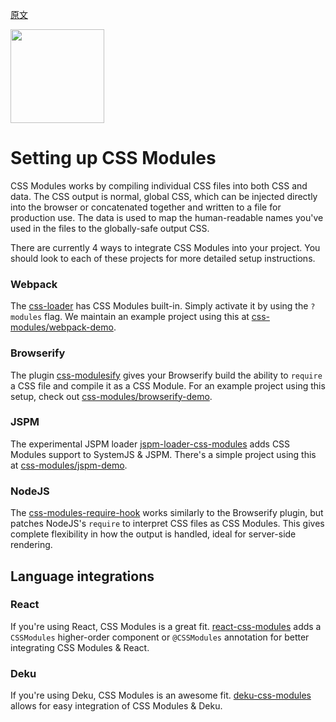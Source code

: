 [原文](https://github.com/css-modules/css-modules/blob/master/docs/get-started.md)

<img src="https://raw.githubusercontent.com/css-modules/logos/master/css-modules-logo.png" width="150" height="150" />

# Setting up CSS Modules

CSS Modules works by compiling individual CSS files into both CSS and data. The CSS output is normal, global CSS, which can be injected directly into the browser or concatenated together and written to a file for production use. The data is used to map the human-readable names you've used in the files to the globally-safe output CSS.

There are currently 4 ways to integrate CSS Modules into your project. You should look to each of these projects for more detailed setup instructions. 

### Webpack

The [css-loader](https://github.com/webpack/css-loader) has CSS Modules built-in. Simply activate it by using the `?modules` flag. We maintain an example project using this at [css-modules/webpack-demo](https://github.com/css-modules/webpack-demo).

### Browserify

The plugin [css-modulesify](https://github.com/css-modules/css-modulesify) gives your Browserify build the ability to `require` a CSS file and compile it as a CSS Module. For an example project using this setup, check out [css-modules/browserify-demo](https://github.com/css-modules/browserify-demo).

### JSPM

The experimental JSPM loader [jspm-loader-css-modules](https://github.com/geelen/jspm-loader-css-modules) adds CSS Modules support to SystemJS & JSPM. There's a simple project using this at [css-modules/jspm-demo](https://github.com/css-modules/jspm-demo).
 
### NodeJS

The [css-modules-require-hook](https://github.com/css-modules/css-modules-require-hook) works similarly to the Browserify plugin, but patches NodeJS's `require` to interpret CSS files as CSS Modules. This gives complete flexibility in how the output is handled, ideal for server-side rendering.

## Language integrations

### React

If you're using React, CSS Modules is a great fit. [react-css-modules](https://github.com/gajus/react-css-modules) adds a `CSSModules` higher-order component or `@CSSModules` annotation for better integrating CSS Modules & React.

### Deku

If you're using Deku, CSS Modules is an awesome fit. [deku-css-modules](https://github.com/StevenIseki/deku-css-modules) allows for easy integration of CSS Modules & Deku.

